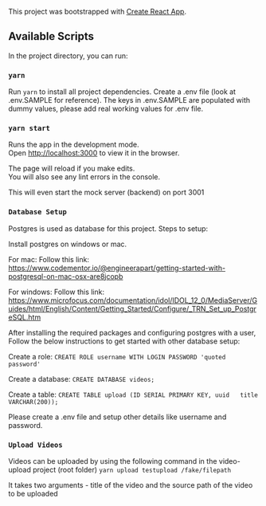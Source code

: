 This project was bootstrapped with [Create React App](https://github.com/facebook/create-react-app).

## Available Scripts

In the project directory, you can run:

### `yarn`

Run `yarn` to install all project dependencies. Create a .env file (look at .env.SAMPLE for reference). The keys in .env.SAMPLE are populated with dummy values,
please add real working values for .env file.

### `yarn start`

Runs the app in the development mode.<br />
Open [http://localhost:3000](http://localhost:3000) to view it in the browser.

The page will reload if you make edits.<br />
You will also see any lint errors in the console.

This will even start the mock server (backend) on port 3001

### `Database Setup`
Postgres is used as database for this project.
Steps to setup:

Install postgres on windows or mac.

For mac:
Follow this link:
https://www.codementor.io/@engineerapart/getting-started-with-postgresql-on-mac-osx-are8jcopb

For windows:
Follow this link: https://www.microfocus.com/documentation/idol/IDOL_12_0/MediaServer/Guides/html/English/Content/Getting_Started/Configure/_TRN_Set_up_PostgreSQL.htm

After installing the required packages and configuring postgres with a user,
Follow the below instructions to get started with other database setup:

Create a role:
`CREATE ROLE username WITH LOGIN PASSWORD 'quoted password'`

Create a database:
`CREATE DATABASE videos;`

Create a table:
`CREATE TABLE upload (ID SERIAL PRIMARY KEY, uuid   title VARCHAR(200));`

Please create a .env file and setup other details like username and password.


### `Upload Videos`

Videos can be uploaded by using the following command in the video-upload project (root folder)
`yarn upload testupload /fake/filepath`

It takes two arguments - title of the video and the source path of the video to be uploaded












